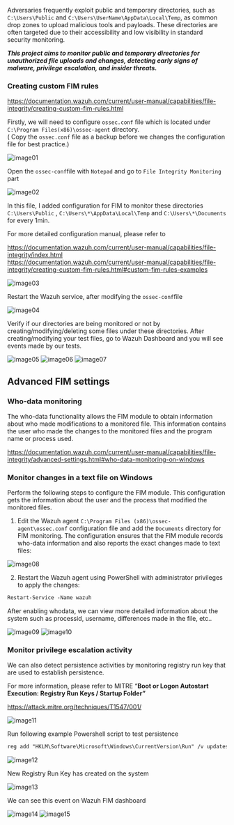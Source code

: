 Adversaries frequently exploit public and temporary directories, such as `C:\Users\Public` and `C:\Users\UserName\AppData\Local\Temp`, as common drop zones to upload malicious tools and payloads. These directories are often targeted due to their accessibility and low visibility in standard security monitoring.

_**This project aims to monitor public and temporary directories for unauthorized file uploads and changes, detecting early signs of malware, privilege escalation, and insider threats.**_

### **Creating custom FIM rules**
https://documentation.wazuh.com/current/user-manual/capabilities/file-integrity/creating-custom-fim-rules.html

Firstly, we will need to configure `ossec.conf` file which is located under `C:\Program Files(x86)\ossec-agent` directory. </br> ( Copy the `ossec.conf` file as a backup before we changes the configuration file for best practice.)

![image01](https://github.com/user-attachments/assets/c622124a-1d05-4a2d-82df-db8bde1d2568)

Open the `ossec-conf`file with `Notepad` and go to `File Integrity Monitoring` part

![image02](https://github.com/user-attachments/assets/251abb4a-0a61-481b-b5a4-560fc1017120)

In this file, I added configuration for FIM to monitor these directories  `C:\Users\Public` , `C:\Users\*\AppData\Local\Temp` and `C:\Users\*\Documents` for every 1min. 

For more detailed configuration manual, please refer to

https://documentation.wazuh.com/current/user-manual/capabilities/file-integrity/index.html </br>
https://documentation.wazuh.com/current/user-manual/capabilities/file-integrity/creating-custom-fim-rules.html#custom-fim-rules-examples

![image03](https://github.com/user-attachments/assets/e7282042-90f7-44a6-bd13-62ea1e9da46d)

Restart the Wazuh service, after modifying the `ossec-conf`file

![image04](https://github.com/user-attachments/assets/215d5aa1-a008-4d74-a978-b118379765e6)

Verify if our directories are being monitored or not by creating/modifying/deleting some files under these directories. After creating/modifying your test files, go to Wazuh Dashboard and you will see events made by our tests.

![image05](https://github.com/user-attachments/assets/5db4fe4d-5a6e-4b32-b0f7-2ca98c2846d6)
![image06](https://github.com/user-attachments/assets/80b73503-8f43-4108-99c5-e40c5f39cca7)
![image07](https://github.com/user-attachments/assets/18566254-86e4-43d1-a673-cb7d19017743)

## Advanced FIM settings

### **Who-data monitoring**

The who-data functionality allows the FIM module to obtain information about who made modifications to a monitored file. This information contains the user who made the changes to the monitored files and the program name or process used.

https://documentation.wazuh.com/current/user-manual/capabilities/file-integrity/advanced-settings.html#who-data-monitoring-on-windows

### **Monitor changes in a text file on Windows**

Perform the following steps to configure the FIM module. This configuration gets the information about the user and the process that modified the monitored files.

1. Edit the Wazuh agent `C:\Program Files (x86)\ossec-agent\ossec.conf` configuration file and add the `Documents` directory for FIM monitoring. The configuration ensures that the FIM module records who-data information and also reports the exact changes made to text files:

![image08](https://github.com/user-attachments/assets/b40e3a4d-564e-42f1-ab4d-de0b52ef266f)

2. Restart the Wazuh agent using PowerShell with administrator privileges to apply the changes:

```markdown
Restart-Service -Name wazuh
```

After enabling whodata, we can view more detailed information about the system such as processid, username, differences made in the file, etc..

![image09](https://github.com/user-attachments/assets/73eace0f-3ce6-4c52-99bb-6ae97563e2b9)
![image10](https://github.com/user-attachments/assets/e60b4d72-2a01-4842-8195-8c04168be655)

### **Monitor privilege escalation activity**

We can also detect persistence activities by monitoring registry run key that are used to establish persistence. 

For more information, please refer to MITRE “**Boot or Logon Autostart Execution: Registry Run Keys / Startup Folder”**

https://attack.mitre.org/techniques/T1547/001/

![image11](https://github.com/user-attachments/assets/7ffcfd80-6a29-4dec-af23-e33c01558f88)

Run following example Powershell script to test persistence

```markdown
reg add "HKLM\Software\Microsoft\Windows\CurrentVersion\Run" /v updates /t REG_SZ /d "C:\Path\To\Malware.exe" /f
```
![image12](https://github.com/user-attachments/assets/fee771d6-8ef2-4d50-a4cb-c29f96c52be5)

New Registry Run Key has created on the system

![image13](https://github.com/user-attachments/assets/37cd30e1-5a0e-48dd-b4a8-d1b29916f2ac)

We can see this event on Wazuh FIM dashboard

![image14](https://github.com/user-attachments/assets/d8766e67-17fe-490e-a780-729f98829211)
![image15](https://github.com/user-attachments/assets/2fb152fb-e0a6-4cab-9625-a99d8436e030)
